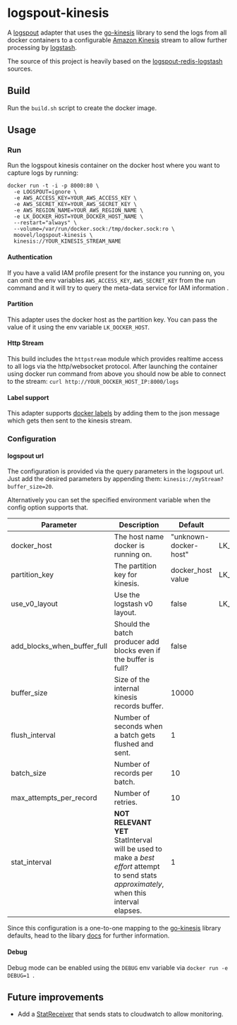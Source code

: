 # logspout-kinesis
A [logspout](https://github.com/gliderlabs/logspout) adapter that uses the [go-kinesis](https://github.com/sendgridlabs/go-kinesis) library to send the logs from all docker containers to a configurable [Amazon Kinesis](http://aws.amazon.com/de/documentation/kinesis/) stream to allow further processing by [logstash](https://www.elastic.co/products/logstash).

The source of this project is heavily based on the [logspout-redis-logstash](https://github.com/rtoma/logspout-redis-logstash) sources.

## Build
Run the `build.sh` script to create the docker image.

## Usage

### Run
Run the logspout kinesis container on the docker host where you want to capture logs by running: 

```
docker run -t -i -p 8000:80 \
  -e LOGSPOUT=ignore \
  -e AWS_ACCESS_KEY=YOUR_AWS_ACCESS_KEY \
  -e AWS_SECRET_KEY=YOUR_AWS_SECRET_KEY \
  -e AWS_REGION_NAME=YOUR_AWS_REGION_NAME \
  -e LK_DOCKER_HOST=YOUR_DOCKER_HOST_NAME \
  --restart="always" \
  --volume=/var/run/docker.sock:/tmp/docker.sock:ro \
  moovel/logspout-kinesis \
  kinesis://YOUR_KINESIS_STREAM_NAME
```
#### Authentication
If you have a valid IAM profile present for the instance you running on, you can omit the env variables `AWS_ACCESS_KEY`, `AWS_SECRET_KEY` from the run command and it will try to query the meta-data service for IAM information .  

#### Partition
This adapter uses the docker host as the partition key. You can pass the value of it using the env variable `LK_DOCKER_HOST`.

#### Http Stream
This build includes the `httpstream` module which provides realtime access to all logs via the http/websocket protocol. After launching the container using docker run command from above you should now be able to connect to the stream: `curl http://YOUR_DOCKER_HOST_IP:8000/logs` 

#### Label support
This adapter supports [docker labels](https://docs.docker.com/userguide/labels-custom-metadata/) by adding them to the json message which gets then sent to the kinesis stream.

### Configuration

#### logspout url
The configuration is provided via the query parameters in the logspout url. Just add the desired parameters by appending them: `kinesis://myStream?buffer_size=20`. 

Alternatively you can set the specified environment variable when the config option supports that.

| Parameter               | Description                                                                                                            | Default | ENV var |
|-------------------------|------------------------------------------------------------------------------------------------------------------------|---------|---------|
| docker_host    | The host name docker is running on.                                                                                                     | "unknown-docker-host"      | LK_DOCKER_HOST |
| partition_key    | The partition key for kinesis.                                                                                                     | docker_host value     | LK_PARTITION_KEY |
| use_v0_layout    | Use the logstash v0 layout.                                                                                                     | false      | LK_USE_V0_LAYOUT |
| add_blocks_when_buffer_full | Should the batch producer add blocks even if the buffer is full?                                                       | false   | |
| buffer_size              | Size of the internal kinesis records buffer.                                                                           | 10000   | |
| flush_interval           | Number of seconds when a batch gets flushed and sent.                                                                  | 1       | |
| batch_size               | Number of records per batch.                                                                                           | 10      | |
| max_attempts_per_record    | Number of retries.                                                                                                     | 10      | |
| stat_interval            | **NOT RELEVANT YET** StatInterval will be used to make a *best effort* attempt to send stats *approximately*, when this interval elapses. | 1       | |

Since this configuration is a one-to-one mapping to the [go-kinesis](https://github.com/sendgridlabs/go-kinesis) library defaults, head to the libary [docs](http://godoc.org/github.com/sendgridlabs/go-kinesis/batchproducer#Config) for further information.

#### Debug
Debug mode can be enabled using the `DEBUG` env variable via `docker run -e DEBUG=1 `.

## Future improvements
* Add a [StatReceiver](http://godoc.org/github.com/sendgridlabs/go-kinesis/batchproducer#StatReceiver) that sends stats to cloudwatch to allow monitoring.
